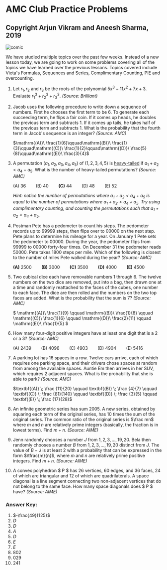 # AMC Club Practice Problems 

## Copyright Arjun Vikram and Aneesh Sharma, 2019

![comic](https://imgur.com/LYaf8VX.jpg)

We have studied multiple topics over the past few weeks. Instead of a new lesson today, we are going to work on some problems covering all of the topics we have learned over the previous lessons. Topics covered include Vieta's Formulas, Sequences and Series, Complimentary Counting, PIE and overcounting.

1. Let $r_1, r_2$ and $r_3$ be the roots of the polynomial $5x^3 -11x^2+7x+3$.  Evaluate $r_1^3+r_2^3+r_3^3.$ *(Source: Brilliant)*











2. Jacob uses the following procedure to write down a sequence of numbers. First he chooses the first term to be 6. To generate each succeeding term, he flips a fair coin. If it comes up heads, he doubles the previous term and subtracts 1. If it comes up tails, he takes half of the previous term and subtracts 1. What is the probability that the fourth term in Jacob's sequence is an integer? *(Source: AMC)*

   $\mathrm{(A)}\ \frac{1}{6}\qquad\mathrm{(B)}\ \frac{1}{3}\qquad\mathrm{(C)}\ \frac{1}{2}\qquad\mathrm{(D)}\ \frac{5}{8}\qquad\mathrm{(E)}\ \frac{3}{4}$















3. A permutation $(a_1,a_2,a_3,a_4,a_5)$ of $(1,2,3,4,5)$ is <u>heavy-tailed</u> if $a_1 + a_2 < a_4 + a_5$.  What is the number of heavy-tailed permutations? *(Source: AMC)*

   $\mathrm{(A)}\ 36\qquad\mathrm{(B)}\ 40\qquad\textbf{(C)}\ 44\qquad\mathrm{(D)}\ 48\qquad\mathrm{(E)}\ 52$

   *Hint: notice the number of permutations where $a_1+a_2 < a_4+a_5$ is equal to the number of permutations where $a_1+a_2>a_4+a_5$. Try using complimentary counting, and counting the permutations such that $a_1+a_2=a_4+a_5$.*













4. Postman Pete has a pedometer to count his steps. The pedometer records up to $99999$ steps, then flips over to $00000$ on the next step. Pete plans to determine his mileage for a year. On January $1$ Pete sets the pedometer to $00000$. During the year, the pedometer flips from $99999$ to $00000$ forty-four times. On December $31$ the pedometer reads $50000$. Pete takes $1800$ steps per mile. Which of the following is closest to the number of miles Pete walked during the year? *(Source: AMC)*

   $\textbf{(A)}\ 2500 \qquad \textbf{(B)}\ 3000 \qquad \textbf{(C)}\ 3500 \qquad \textbf{(D)}\ 4000 \qquad \textbf{(E)}\ 4500$















5. Two cubical dice each have removable numbers $1$ through $6$. The twelve numbers on the two dice are removed, put into a bag, then drawn one at a time and randomly reattached to the faces of the cubes, one number to each face. The dice are then rolled and the numbers on the two top faces are added. What is the probability that the sum is $7$? *(Source: AMC)*

   $
   \mathrm{(A)}\ \frac{1}{9}
   \qquad
   \mathrm{(B)}\ \frac{1}{8}
   \qquad
   \mathrm{(C)}\ \frac{1}{6}
   \qquad
   \mathrm{(D)}\ \frac{2}{11}
   \qquad
   \mathrm{(E)}\ \frac{1}{5}
   $













6. How many four-digit positive integers have at least one digit that is a 2 or a 3?  *(Source: AMC)*

   $\mathrm{(A) \ } 2439\qquad\mathrm{(B) \ } 4096\qquad\mathrm{(C) \ } 4903\qquad\mathrm{(D) \ } 4904\qquad\mathrm{(E) \ } 5416\qquad$













7. A parking lot has 16 spaces in a row. Twelve cars arrive, each of which requires one parking space, and their drivers chose spaces at random from among the available spaces. Auntie Em then arrives in her SUV, which requires 2 adjacent spaces. What is the probability that she is able to park? *(Source: AMC)*

   $\textbf{(A)} \; \frac {11}{20} \qquad \textbf{(B)} \; \frac {4}{7} \qquad \textbf{(C)} \; \frac {81}{140} \qquad \textbf{(D)} \; \frac {3}{5} \qquad \textbf{(E)} \; \frac {17}{28}$















8. An infinite geometric series has sum 2005. A new series, obtained by squaring each term of the original
   series, has 10 times the sum of the original series. The common ratio of the original series is $\frac mn$ where $m$ and $n$
   are relatively prime integers (basically, the fraction is in lowest terms). Find $m+n$. *(Source: AIME)*




























9. Jenn randomly chooses a number $J$ from $1, 2, 3,\ldots, 19, 20$. Bela then randomly chooses a number $B$ from $1, 2, 3,\ldots, 19, 20$ distinct from $J$. The value of $B - J$ is at least $2$ with a probability that can be expressed in the form $\tfrac{m}{n}$, where $m$ and $n$ are relatively prime positive integers. Find $m+n$. *(Source: AIME)*























10. A convex polyhedron $ P $ has $26$ vertices, $60$ edges, and $36$ faces, $24$ of which are triangular and $12$ of which are quadrilaterals. A space diagonal is a line segment connecting two non-adjacent vertices that do not belong to the same face. How many space diagonals does $ P $ have? *(Source: AIME)*



























### Answer Key:

1. $-\frac{49}{125}$
2. $D$
3. $D$
4. $A$
5. $D$
6. $E$
7. $E$
8. $802$
9. $029$
10. $241$

